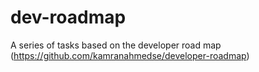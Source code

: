 # dev-roadmap
A series of tasks based on the developer road map (https://github.com/kamranahmedse/developer-roadmap)
